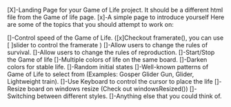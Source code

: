 [X]-Landing Page for your Game of Life project. It should be a different html file from the Game of life page.
[x]-A simple page to introduce yourself
Here are some of the topics that you should attempt to work on:

[]-Control speed of the Game of Life. ([x]Checkout framerate(), you can use [ ]slider to control the framerate )
[]-Allow users to change the rules of survival.
[]-Allow users to change the rules of reproduction.
[]-Start/Stop the Game of life
[]-Multiple colors of life on the same board.
[]-Darken colors for stable life.
[]-Random initial states
[]-Well-known patterns of Game of Life to select from (Examples: Gosper Glider Gun, Glider, Lightweight train).
[]-Use Keyboard to control the cursor to place the life
[]-Resize board on windows resize (Check out windowsResized())
[]-Switching between different styles.
[]-Anything else that you could think of.